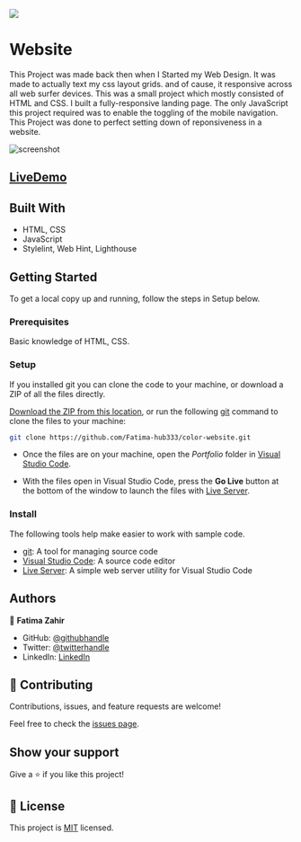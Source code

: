 ![](https://img.shields.io/badge/LandingPage-blueviolet)

# Website
This Project was made back then when I Started my Web Design. It was made to actually text my css layout grids. and of cause, it responsive across all web surfer devices. This was a small project which mostly consisted of HTML and CSS. I built a fully-responsive landing page. The only JavaScript this project required was to enable the toggling of the mobile navigation. This Project was done to perfect setting down of reponsiveness in a website.

![screenshot](Images/next-website-preview.png)

## [LiveDemo](https://next-website-lime.vercel.app/)

## Built With

- HTML, CSS
- JavaScript
- Stylelint, Web Hint, Lighthouse


## Getting Started
To get a local copy up and running, follow the steps in Setup below.

### Prerequisites
Basic knowledge of HTML, CSS.

### Setup
If you installed git you can clone the code to your machine, or download a ZIP of all the files directly.

[Download the ZIP from this location](https://github.com/Fatima-hub333/color-website/archive/refs/heads/dev.zip), or run the following [git](https://git-scm.com/downloads) command to clone the files to your machine:

```bash
git clone https://github.com/Fatima-hub333/color-website.git
```

- Once the files are on your machine, open the _Portfolio_ folder in [Visual Studio Code](https://code.visualstudio.com/).

- With the files open in Visual Studio Code, press the **Go Live** button at the bottom of the window to launch the files with [Live Server](https://marketplace.visualstudio.com/items?itemName=ritwickdey.LiveServer).

### Install

The following tools help make easier to work with sample code.

- [git](https://git-scm.com/downloads): A tool for managing source code
- [Visual Studio Code](https://code.visualstudio.com/): A source code editor
- [Live Server](https://marketplace.visualstudio.com/items?itemName=ritwickdey.LiveServer): A simple web server utility for Visual Studio Code

## Authors

👤 **Fatima Zahir**

- GitHub: [@githubhandle](https://github.com/Fatima-hub333)
- Twitter: [@twitterhandle](https://twitter.com/Fatima_developr)
- LinkedIn: [LinkedIn](https://www.linkedin.com/in/fatimaa-zahir/)

## 🤝 Contributing

Contributions, issues, and feature requests are welcome!

Feel free to check the [issues page](https://github.com/Fatima-hub333/color-website/issues).

## Show your support

Give a ⭐️ if you like this project!


## 📝 License

This project is [MIT](./MIT.md) licensed.